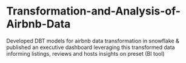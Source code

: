 # Transformation-and-Analysis-of-Airbnb-Data
Developed DBT models for airbnb data transformation in snowflake &amp; published an executive dashboard leveraging this transformed data informing listings, reviews and hosts insights on preset (BI tool)

